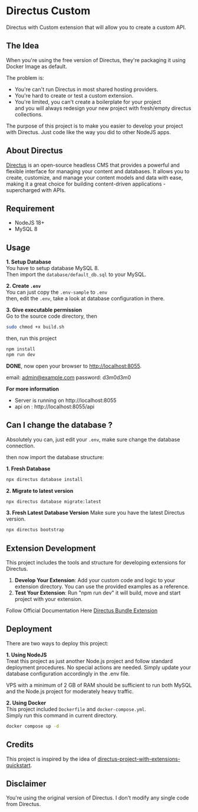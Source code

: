 # Directus Custom
Directus with Custom extension that will allow you to create a custom API.

## The Idea
When you're using the free version of Directus, they're packaging it using Docker Image as default.

The problem is:
- You're can't run Directus in most shared hosting providers.
- You're hard to create or test a custom extension.
- You're limited, you can't create a boilerplate for your project  
and you will always redesign your new project with fresh/empty directus collections.

The purpose of this project is to make you easier to develop your project with Directus.
Just code like the way you did to other NodeJS apps.

## About Directus
[Directus](https://directus.io/) is an open-source headless CMS that provides a powerful and flexible interface for managing your content and databases. It allows you to create, customize, and manage your content models and data with ease, making it a great choice for building content-driven applications - supercharged with APIs.

## Requirement
- NodeJS 18+
- MySQL 8

## Usage

**1. Setup Database**  
You have to setup database MySQL 8.  
Then import the `database/default_db.sql` to your MySQL.

**2. Create `.env`**  
You can just copy the `.env-sample` to `.env`  
then, edit the `.env`, take a look at database configuration in there.

**3. Give executable permission**  
Go to the source code directory, then  
```bash
sudo chmod +x build.sh
```

then, run this project  
```bash
npm install
npm run dev
```

**DONE**, now open your browser to [http://localhost:8055](http://localhost:8055).

email: admin@example.com
password: d3m0d3m0

**For more information**
- Server is running on http://localhost:8055
- api on :  http://localhost:8055/api


## Can I change the database ?
Absolutely you can, just edit your `.env`, make sure change the database connection.

then now import the database structure:

**1. Fresh Database**
```bash
npx directus database install
```

**2. Migrate to latest version**
```bash
npx directus database migrate:latest
```

**3. Fresh Latest Database Version**
Make sure you have the latest Directus version.
```bash
npx directus bootstrap
```

## Extension Development

This project includes the tools and structure for developing extensions for Directus.
1. **Develop Your Extension**:
Add your custom code and logic to your extension directory. You can use the provided examples as a reference.
2. **Test Your Extension**:
Run "npm run dev" it will build, move and start project with your extension.

Follow Official Documentation Here [Directus Bundle Extension](https://docs.directus.io/extensions/bundles.html)

## Deployment
There are two ways to deploy this project:

**1. Using NodeJS**  
Treat this project as just another Node.js project and follow standard deployment procedures. No special actions are needed.
Simply update your database configuration accordingly in the .env file.

VPS with a minimum of 2 GB of RAM should be sufficient to run both MySQL and the Node.js project for moderately heavy traffic.

**2. Using Docker**  
This project included `Dockerfile` and `docker-compose.yml`.  
Simply run this command in current directory.
```bash
docker compose up -d
```

## Credits
This project is inspired by the idea of [directus-project-with-extensions-quickstart](https://github.com/yohita/directus-project-with-extensions-quickstart).

## Disclaimer
You're using the original version of Directus. I don't modify any single code from Directus.
